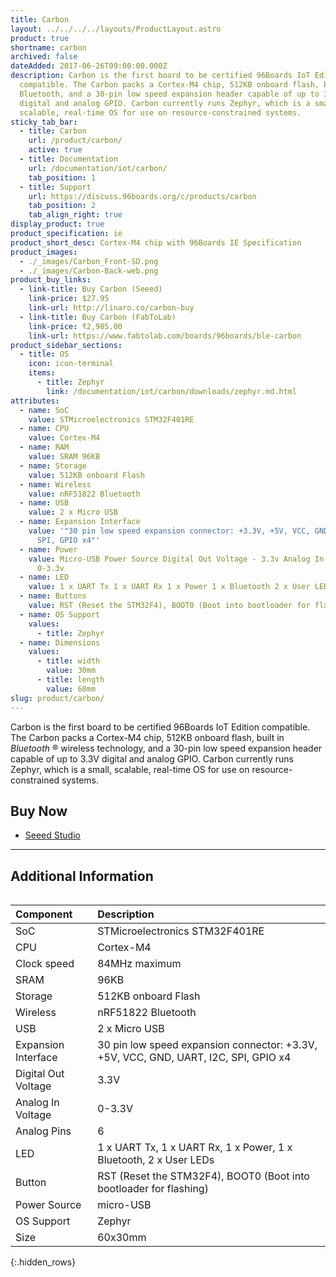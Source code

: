 ```yaml
---
title: Carbon
layout: ../../../../layouts/ProductLayout.astro
product: true
shortname: carbon
archived: false
dateAdded: 2017-06-26T09:00:00.000Z
description: Carbon is the first board to be certified 96Boards IoT Edition
  compatible. The Carbon packs a Cortex-M4 chip, 512KB onboard flash, built in
  Bluetooth, and a 30-pin low speed expansion header capable of up to 3.3V
  digital and analog GPIO. Carbon currently runs Zephyr, which is a small,
  scalable, real-time OS for use on resource-constrained systems.
sticky_tab_bar:
  - title: Carbon
    url: /product/carbon/
    active: true
  - title: Documentation
    url: /documentation/iot/carbon/
    tab_position: 1
  - title: Support
    url: https://discuss.96boards.org/c/products/carbon
    tab_position: 2
    tab_align_right: true
display_product: true
product_specification: ie
product_short_desc: Cortex-M4 chip with 96Boards IE Specification
product_images:
  - ./_images/Carbon_Front-SD.png
  - ./_images/Carbon-Back-web.png
product_buy_links:
  - link-title: Buy Carbon (Seeed)
    link-price: $27.95
    link-url: http://linaro.co/carbon-buy
  - link-title: Buy Carbon (FabToLab)
    link-price: ₹2,985.00
    link-url: https://www.fabtolab.com/boards/96boards/ble-carbon
product_sidebar_sections:
  - title: OS
    icon: icon-terminal
    items:
      - title: Zephyr
        link: /documentation/iot/carbon/downloads/zephyr.md.html
attributes:
  - name: SoC
    value: STMicroelectronics STM32F401RE
  - name: CPU
    value: Cortex-M4
  - name: RAM
    value: SRAM 96KB
  - name: Storage
    value: 512KB onboard Flash
  - name: Wireless
    value: nRF51822 Bluetooth
  - name: USB
    value: 2 x Micro USB
  - name: Expansion Interface
    value: '"30 pin low speed expansion connector: +3.3V, +5V, VCC, GND, UART, I2C,
      SPI, GPIO x4"'
  - name: Power
    value: Micro-USB Power Source Digital Out Voltage - 3.3v Analog In Voltage	 -
      0-3.3v
  - name: LED
    value: 1 x UART Tx 1 x UART Rx 1 x Power 1 x Bluetooth 2 x User LEDs
  - name: Buttons
    value: RST (Reset the STM32F4), BOOT0 (Boot into bootloader for flashing)
  - name: OS Support
    values:
      - title: Zephyr
  - name: Dimensions
    values:
      - title: width
        value: 30mm
      - title: length
        value: 60mm
slug: product/carbon/
---
```

Carbon is the first board to be certified 96Boards IoT Edition compatible. The Carbon packs a Cortex-M4 chip, 512KB onboard flash, built in _Bluetooth_ ® wireless technology, and a 30-pin low speed expansion header capable of up to 3.3V digital and analog GPIO. Carbon currently runs Zephyr, which is a small, scalable, real-time OS for use on resource-constrained systems.

## Buy Now

- [Seeed Studio](https://www.96boards.org/carbon-buy)

***

## Additional Information
<div style="overflow-x:scroll;" markdown="1">


|   Component          |   Description                                                                                    |
|:---------------------|:-------------------------------------------------------------------------------------------------|
|  SoC                 | STMicroelectronics STM32F401RE                                                                   |
|  CPU                 | Cortex-M4                                                                                        |
|  Clock speed         | 84MHz maximum                                                                                    |
|  SRAM                | 96KB                                                                                             |
|  Storage             | 512KB onboard Flash                                                                              |
|  Wireless            | nRF51822 Bluetooth                                                                               |
|  USB                 | 2 x Micro USB                                                                                    |
|  Expansion Interface | 30 pin low speed expansion connector: +3.3V, +5V, VCC, GND, UART, I2C, SPI, GPIO x4              |
|  Digital Out Voltage | 3.3V                                                                                             |
|  Analog In Voltage   | 0-3.3V                                                                                           |
|  Analog Pins         | 6                                                                                                |
|  LED                 | 1 x UART Tx, 1 x UART Rx, 1 x Power, 1 x Bluetooth, 2 x User LEDs                                |
|  Button              | RST (Reset the STM32F4), BOOT0 (Boot into bootloader for flashing)                               |
|  Power Source        | micro-USB                                                                                        |
|  OS Support          | Zephyr                                                                                           |
|  Size                | 60x30mm                                                                                          |
{:.hidden_rows}
</div>

